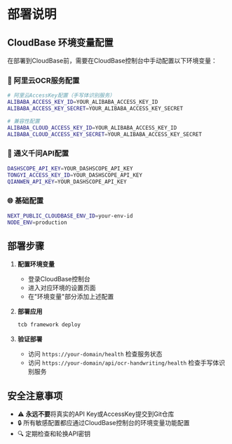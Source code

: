 # 部署说明

## CloudBase 环境变量配置

在部署到CloudBase前，需要在CloudBase控制台中手动配置以下环境变量：

### 🔑 阿里云OCR服务配置

```bash
# 阿里云AccessKey配置（手写体识别服务）
ALIBABA_ACCESS_KEY_ID=YOUR_ALIBABA_ACCESS_KEY_ID
ALIBABA_ACCESS_KEY_SECRET=YOUR_ALIBABA_ACCESS_KEY_SECRET

# 兼容性配置
ALIBABA_CLOUD_ACCESS_KEY_ID=YOUR_ALIBABA_ACCESS_KEY_ID  
ALIBABA_CLOUD_ACCESS_KEY_SECRET=YOUR_ALIBABA_ACCESS_KEY_SECRET
```

### 🤖 通义千问API配置

```bash
DASHSCOPE_API_KEY=YOUR_DASHSCOPE_API_KEY
TONGYI_ACCESS_KEY_ID=YOUR_DASHSCOPE_API_KEY
QIANWEN_API_KEY=YOUR_DASHSCOPE_API_KEY
```

### 🌐 基础配置

```bash
NEXT_PUBLIC_CLOUDBASE_ENV_ID=your-env-id
NODE_ENV=production
```

## 部署步骤

1. **配置环境变量**
   - 登录CloudBase控制台
   - 进入对应环境的设置页面
   - 在"环境变量"部分添加上述配置

2. **部署应用**
   ```bash
   tcb framework deploy
   ```

3. **验证部署**
   - 访问 `https://your-domain/health` 检查服务状态
   - 访问 `https://your-domain/api/ocr-handwriting/health` 检查手写体识别服务

## 安全注意事项

- ⚠️ **永远不要**将真实的API Key或AccessKey提交到Git仓库
- 🔒 所有敏感配置都应通过CloudBase控制台的环境变量功能配置
- 🔍 定期检查和轮换API密钥